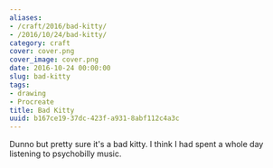 ```yaml
---
aliases:
- /craft/2016/bad-kitty/
- /2016/10/24/bad-kitty/
category: craft
cover: cover.png
cover_image: cover.png
date: 2016-10-24 00:00:00
slug: bad-kitty
tags:
- drawing
- Procreate
title: Bad Kitty
uuid: b167ce19-37dc-423f-a931-8abf112c4a3c
---
```


Dunno but pretty sure it's a bad kitty. I think I had spent a whole day listening to psychobilly music.